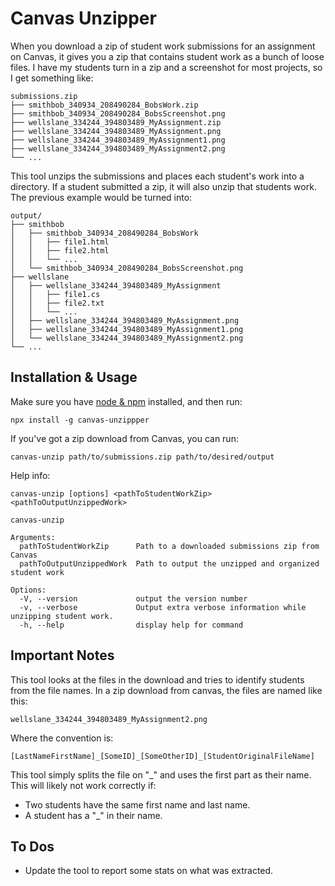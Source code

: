 # Canvas Unzipper

When you download a zip of student work submissions for an assignment on Canvas, it gives you a zip that contains student work as a bunch of loose files. I have my students turn in a zip and a screenshot for most projects, so I get something like:

```
submissions.zip
├── smithbob_340934_208490284_BobsWork.zip
├── smithbob_340934_208490284_BobsScreenshot.png
├── wellslane_334244_394803489_MyAssignment.zip
├── wellslane_334244_394803489_MyAssignment.png
├── wellslane_334244_394803489_MyAssignment1.png
├── wellslane_334244_394803489_MyAssignment2.png
└── ...
```

This tool unzips the submissions and places each student's work into a directory. If a student submitted a zip, it will also unzip that students work. The previous example would be turned into:

```
output/
├── smithbob
│   ├── smithbob_340934_208490284_BobsWork
│   │   ├── file1.html
│   │   ├── file2.html
│   │   └── ...
│   └── smithbob_340934_208490284_BobsScreenshot.png
├── wellslane
│   ├── wellslane_334244_394803489_MyAssignment
│   │   ├── file1.cs
│   │   ├── file2.txt
│   │   └── ...
│   ├── wellslane_334244_394803489_MyAssignment.png
│   ├── wellslane_334244_394803489_MyAssignment1.png
│   └── wellslane_334244_394803489_MyAssignment2.png
└── ...
```

## Installation & Usage

Make sure you have [node & npm](https://nodejs.org/en/) installed, and then run:

```
npx install -g canvas-unzippper
```

If you've got a zip download from Canvas, you can run:

```
canvas-unzip path/to/submissions.zip path/to/desired/output
```

Help info:

```
canvas-unzip [options] <pathToStudentWorkZip> <pathToOutputUnzippedWork>

canvas-unzip

Arguments:
  pathToStudentWorkZip      Path to a downloaded submissions zip from Canvas
  pathToOutputUnzippedWork  Path to output the unzipped and organized student work

Options:
  -V, --version             output the version number
  -v, --verbose             Output extra verbose information while unzipping student work.
  -h, --help                display help for command
```

## Important Notes

This tool looks at the files in the download and tries to identify students from the file names. In a zip download from canvas, the files are named like this:

```
wellslane_334244_394803489_MyAssignment2.png
```

Where the convention is:

```
[LastNameFirstName]_[SomeID]_[SomeOtherID]_[StudentOriginalFileName]
```

This tool simply splits the file on "_" and uses the first part as their name. This will likely not work correctly if:

- Two students have the same first name and last name.
- A student has a "_" in their name.

## To Dos

- Update the tool to report some stats on what was extracted.